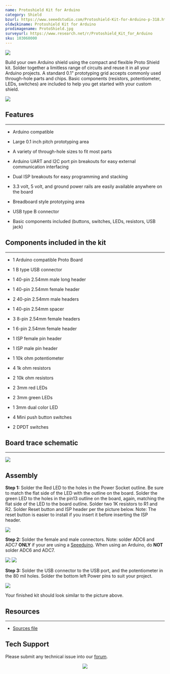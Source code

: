 ```yaml
---
name: Protoshield Kit for Arduino
category: Shield
bzurl: https://www.seeedstudio.com/Protoshield-Kit-for-Arduino-p-318.html
oldwikiname: Protoshield Kit for Arduino
prodimagename: ProtoShield.jpg
surveyurl: https://www.research.net/r/Protoshield_Kit_for_Arduino
sku: 103060000
---
```

![](https://files.seeedstudio.com/wiki/Protoshield_Kit_for_Arduino/img/ProtoShield.jpg)

Build your own Arduino shield using the compact and flexible Proto Shield kit. Solder together a limitless range of circuits and reuse it in all your Arduino projects. A standard 0.1" prototyping grid accepts commonly used through-hole parts and chips. Basic components (resistors, potentiometer, LEDs, switches) are included to help you get started with your custom shield.

[![](https://files.seeedstudio.com/wiki/Seeed-WiKi/docs/images/300px-Get_One_Now_Banner-ragular.png)](https://www.seeedstudio.com/Protoshield-Kit-for-Arduino-p-318.html)

##   Features
---
*   Arduino compatible

*   Large 0.1 inch pitch prototyping area

*   A variety of through-hole sizes to fit most parts

*   Arduino UART and I2C port pin breakouts for easy external communication interfacing

*   Dual ISP breakouts for easy programming and stacking

*   3.3 volt, 5 volt, and ground power rails are easily available anywhere on the board

*   Breadboard style prototyping area

*   USB type B connector

*   Basic components included (buttons, switches, LEDs, resistors, USB jack)


##  Components included in the kit
---
*   1 Arduino compatible Proto Board

*   1 B type USB connector

*   1 40-pin 2.54mm male long header

*   1 40-pin 2.54mm female header

*   2 40-pin 2.54mm male headers

*   1 40-pin 2.54mm spacer

*   3 8-pin 2.54mm female headers

*   1 6-pin 2.54mm female header

*   1 ISP female pin header

*   1 ISP male pin header

*   1 10k ohm potentiometer

*   4 1k ohm resistors

*   2 10k ohm resistors

*   2 3mm red LEDs

*   2 3mm green LEDs

*   1 3mm dual color LED

*   4 Mini push button switches

*   2 DPDT switches

##  Board trace schematic
---
![](https://files.seeedstudio.com/wiki/Protoshield_Kit_for_Arduino/img/ProtoShield_Kit.png)

##  Assembly

**Step 1:** Solder the Red LED to the holes in the Power Socket outline. Be sure to match the flat side of the LED with the outline on the board. Solder the green LED to the holes in the pin13 outline on the board, again, matching the flat side of the LED to the board outline. Solder two 1K resistors to R1 and R2. Solder Reset button and ISP header per the picture below. Note: The reset button is easier to install if you insert it before inserting the ISP header.

![](https://files.seeedstudio.com/wiki/Protoshield_Kit_for_Arduino/img/Step1.jpg)

**Step 2:** Solder the female and male connectors. Note: solder ADC6 and ADC7 **ONLY** if your are using a [Seeeduino](http://www.seeedstudio.com/depot/index.php?main_page=advanced_search_result&amp;search_in_description=0&amp;zenid=15c0e10e2d81d5481f863ae4eaaf7ca1&amp;keyword=seeeduino&amp;x=0&amp;y=0). When using an Arduino, do **NOT** solder ADC6 and ADC7.

![](https://files.seeedstudio.com/wiki/Protoshield_Kit_for_Arduino/img/Step2.jpg)
![](https://files.seeedstudio.com/wiki/Protoshield_Kit_for_Arduino/img/Step22.jpg)

**Step 3:** Solder the USB connector to the USB port, and the potentiometer in the 80 mil holes. Solder the bottom left Power pins to suit your project.

![](https://files.seeedstudio.com/wiki/Protoshield_Kit_for_Arduino/img/Step3.jpg)

Your finished kit should look similar to the picture above.


##   Resources
---
*   [Sources file](https://files.seeedstudio.com/wiki/Protoshield_Kit_for_Arduino/res/ProtoShield.brd)

## Tech Support
Please submit any technical issue into our [forum](http://forum.seeedstudio.com/). <br /><p style="text-align:center"><a href="https://www.seeedstudio.com/act-4.html?utm_source=wiki&utm_medium=wikibanner&utm_campaign=newproducts" target="_blank"><img src="https://files.seeedstudio.com/wiki/Wiki_Banner/new_product.jpg" /></a></p>